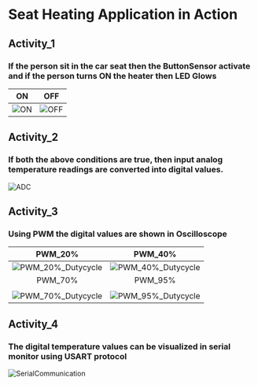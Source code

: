 # Seat Heating Application in Action

## Activity_1

### If the person sit in the car seat then the ButtonSensor activate and if the person turns ON the heater then LED Glows

|ON|OFF|
|:--:|:--:|
|![ON](https://user-images.githubusercontent.com/62166597/115904289-3d88a080-a482-11eb-8dac-4baad5d98b64.PNG)|![OFF](https://user-images.githubusercontent.com/62166597/115904238-2e095780-a482-11eb-99fa-67ae25f4005d.PNG)|

## Activity_2
### If both the above conditions are true, then input analog temperature readings are converted into digital values.
![ADC](https://user-images.githubusercontent.com/62166597/116454135-4a8c0200-a87d-11eb-9efc-683aa5aa190a.PNG)

## Activity_3

### Using PWM the digital values are shown in Oscilloscope

|PWM_20%|PWM_40%|
|:--:|:--:|
|![PWM_20%_Dutycycle](https://user-images.githubusercontent.com/62166597/116469423-c68f4580-a88f-11eb-9c2c-953fafc5e026.PNG)|![PWM_40%_Dutycycle](https://user-images.githubusercontent.com/62166597/116469426-c7c07280-a88f-11eb-8d1c-bb1dd61f817f.PNG)
|PWM_70%|PWM_95%|
|   |   |
![PWM_70%_Dutycycle](https://user-images.githubusercontent.com/62166597/116469430-c8590900-a88f-11eb-8774-36a076978a28.PNG)|![PWM_95%_Dutycycle](https://user-images.githubusercontent.com/62166597/116470358-f3902800-a890-11eb-8dd1-09ce8dfc598b.PNG)

## Activity_4

### The digital temperature values can be visualized in serial monitor using USART protocol
![SerialCommunication](https://user-images.githubusercontent.com/62166597/116560550-1cf79500-a91f-11eb-88a7-6f4e6a7f4833.PNG)
